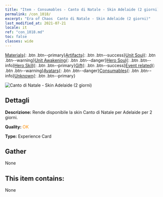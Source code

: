```yaml
---
title: "Item - Consumables - Canto di Natale - Skin Adelaide (2 giorni)"
permalink: /con_1018/
excerpt: "Era of Chaos  Canto di Natale - Skin Adelaide (2 giorni)"
last_modified_at: 2021-07-21
locale: it
ref: "con_1018.md"
toc: false
classes: wide
---
```

 [Materials](/ItemsIT/){: .btn .btn--primary}[Artifacts](/ItemsIT/Artifacts/){: .btn .btn--success}[Unit Soul](/ItemsIT/UnitSoul/){: .btn .btn--warning}[Unit Awakening](/ItemsIT/UnitAwakening/){: .btn .btn--danger}[Hero Soul](/ItemsIT/HeroSoul/){: .btn .btn--info}[Hero Skill](/ItemsIT/HeroSkill/){: .btn .btn--primary}[Gift](/ItemsIT/Gift/){: .btn .btn--success}[Event related](/ItemsIT/Events/){: .btn .btn--warning}[Avatars](/ItemsIT/Avatars/){: .btn .btn--danger}[Consumables](/ItemsIT/Consumables/){: .btn .btn--info}[Unknown](/ItemsIT/Unknown/){: .btn .btn--primary}

 ![Canto di Natale - Skin Adelaide (2 giorni)](/images/h/h_Adelaide6.jpg)

## Dettagli
 **Descrizione:** Rende disponibile la skin Canto di Natale per Adelaide per 2 giorni.

 **Quality:** <span style="color: #FF8C00">OK</span>

 **Type:** Experience Card

## Gather

  None

## This item contains:

  None

